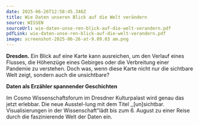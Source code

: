 ```yaml
---
date: 2025-06-26T12:58:45.346Z
title: Wie Daten unseren Blick auf die Welt verändern
source: WISSEN
sourceUrl: wie-daten-unse-ren-blick-auf-die-welt-verandern.pdf
pdfLink: wie-daten-unse-ren-blick-auf-die-welt-verandern.pdf
image: screenshot-2025-06-26-at-9.09.03 am.png
---
```

**D﻿resden.** Ein Blick auf eine Karte kann ausreichen, um den Verlauf eines Flusses, die Höhenzüge eines Gebirges oder die Verbreitung einer Pandemie zu verstehen. Doch was, wenn diese Karte nicht nur die sichtbare Welt zeigt, sondern auch die unsichtbare?

**D﻿aten als Erzähler spannender Geschichten**

I﻿m Cosmo Wissenschaftsforum im Dresdner Kulturpalast wird genau das jetzt erlebbar. Die neue Ausstel-lung mit dem Titel ,,\[un]sichtbar. Visualisierungen in der Wissenschaft"lädt bis zum 6. August zu einer Reise durch die faszinierende Welt der Daten ein.
